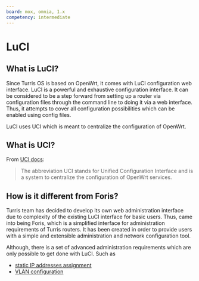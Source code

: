 ```yaml
---
board: mox, omnia, 1.x
competency: intermediate
---
```

# LuCI

## What is LuCI?

Since Turris OS is based on OpenWrt, it comes with LuCI configuration web interface. LuCI is a powerful and exhaustive
configuration interface. It can be considered to be a step forward from setting up a router via configuration
files through the command line to doing it via a web interface. Thus, it attempts to cover all configuration
possibilities which can be enabled using config files.

LuCI uses UCI which is meant to centralize the configuration of OpenWrt.

## What is UCI?

From [UCI docs](https://openwrt.org/docs/guide-user/base-system/uci):
> The abbreviation UCI stands for Unified Configuration Interface and is a system to centralize the configuration of
OpenWrt services.

## How is it different from Foris?

Turris team has decided to develop its own web administration interface due to complexity of the existing LuCI interface
for basic users. Thus, came into being Foris, which is a simplified interface for administration
requirements of Turris routers. It has been created in order to provide users with a simple and extensible administration
and network configuration tool.

Although, there is a set of advanced administration requirements which are only possible to get done with LuCI. Such as

- [static IP addresses assignment](static_dhcp/static_dhcp.md)
- [VLAN configuration](vlan/luci_vlan.md)
